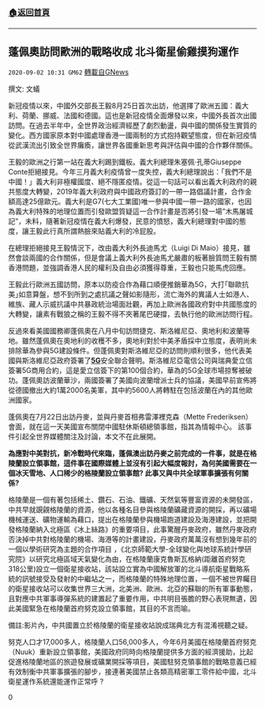 ###  [:house:返回首頁](https://github.com/ourhimalayas/txt)
---

## 蓬佩奧訪問歐洲的戰略收成 北斗衛星偷雞摸狗運作
`2020-09-02 10:31 GM62` [轉載自GNews](https://gnews.org/zh-hant/330060/)

撰文: 文蟻

新冠疫情以來，中國外交部長王毅8月25日首次出訪，他選擇了歐洲五國：義大利、荷蘭、挪威、法國和德國。這也是新冠疫情全面爆發以來，中國外長首次出國訪問。在過去半年中，全世界政治經濟經歷了劇烈動盪，與中國的關係發生實質的變化。西方國家原本對中國處理香港一國兩制的方式抱持觀望態度，但在新冠疫情從武漢流出引致全世界癱瘓，讓世界各國重新思考與評估與中國的合作夥伴關係。

王毅的歐洲之行第一站在義大利踢到鐵板。義大利總理朱塞佩·孔蒂Giuseppe Conte拒絕接見。今年三月義大利疫情曾一度失控，義大利總理說出：「我們不是中國！」義大利非極權國度、絕不隱匿疫情。從這一句話可以看出義大利政府的親共態度大轉變，2019年義大利政府與中國政府簽訂的一帶一路倡議計畫，合作金額高達25億歐元。義大利是G7(七大工業國)唯一參與中國一帶一路的國家，也因為義大利特殊的地理位置而引發歐盟質疑這一合作計畫是否將引發一場”木馬屠城記”，未料，隨著新冠疫情在義大利爆發，民意的憤怒，義大利總理對中國的態度，讓王毅此行真所謂熱臉來貼義大利的冷屁股。

在總理拒絕接見王毅情況下，改由義大利外長迪馬尤（Luigi Di Maio）接見，雖然會談兩國的合作關係，但是會議上義大利外長迪馬尤嚴肅的板著臉質問王毅有關香港問題，並強調香港人民的權利及自由必須獲得尊重，王毅也只能馬虎回應。

王毅此行歐洲五國訪問，原本以防疫合作為藉口順便推銷華為5G，大打｢聯歐抗美｣如意算盤，想不到所到之處抗議之聲如影隨形，流亡海外的異議人士如港人、維族、藏人示威抗議中共暴政統治場面壯觀，再加上歐洲各國政府對中共國態度的大轉變，讓素有戰狼之稱的王毅不得不夾著尾巴硬撐，去執行他的歐洲訪問行程。

反過來看美國國務卿蓬佩奧在八月中旬訪問捷克、斯洛維尼亞、奧地利和波蘭等地。雖然蓬佩奧在奧地利的收穫不多，奧地利對於中美矛盾採中立態度，表明尚未排除華為參與5G建設條件。但蓬佩奧對斯洛維尼亞的訪問則順利很多，他代表美國與斯洛維尼亞政府簽署了[**5G**](https://udn.com/search/tagging/2/5G)安全聯合聲明。斯洛維尼亞電信公司與瑞典愛立信簽署5G商用合約，這是愛立信簽下的第100個合約，華為的5G全球市場掠奪被破功。蓬佩奧訪波蘭華沙，兩國簽署了美國向波蘭增派士兵的協議，美國早前宣佈將從德國撤出大約1萬2000名美軍，其中約5600人將轉駐在包括波蘭在內的其他歐洲國家。

蓬佩奧在7月22日出訪丹麥，並與丹麥首相弗雷澤裡克森（Mette Frederiksen）會面，就在這一天美國宣布關閉中國駐休斯頓總領事館，指其為情報中心。 該事件引起全世界媒體關注及討論，本文不在此展開。

**為應對中美對抗，新冷戰時代來臨，蓬佩澳出訪丹麥之前完成的一件事，就是在格陵蘭設立領事館，這件事在國際媒體上並沒有引起大幅度報討，為何美國需要在一個冰天雪地、人口稀少的格陵蘭設立領事館? 此事又與中共全球軍事擴張有何關係?**

格陵蘭是一個有著包括稀土、鑽石、石油、鐵礦、天然氣等豐富資源的未開發區，中共早就覬覦格陵蘭的資源，他以各種名目參與格陵蘭礦藏資源的開採，再以礦場機械運送、礦物運輸為藉口，提出在格陵蘭參與機場跑道建設及海港建設，並把開發格陵蘭納入北極區《冰上絲路》的重要項目，此事驚醒丹麥政府，雖然丹麥政府否決掉中共對格陵蘭的機場、海港等的計畫建設，丹麥政府萬萬沒有想到幾年前的一個以學術研究為主題的合作項目 ，《北京師範大學-全球變化與地球系統計學研究院》以研究北極區域天氣變化為由，在格陵蘭康克魯斯瓦格納(距離首府努克318公里)設立一個衛星接收站，該站設立實為中國解放軍的北斗導航衛星戰略系統的訊號接受及發射的中繼站之一，而格陵蘭的特殊地理位置，一個不被世界矚目的衛星接收站可以收集世界三大洲，北美洲、歐洲、北亞的蘇聯的所有軍事動態，且對應中共軍事導彈系統的建置起了重要作用，中共明目張膽的野心表現無遺，因此美國緊急在格陵蘭首府努克設立領事館，其目的不言而喻。



備註:影片內，中共國置立於格陵蘭的衛星接收站說成瑞典北方有混淆視聽之疑。

努克人口才17,000多人，格陵蘭人口56,000多人，今年6月美國在格陵蘭首府努克（Nuuk）重新設立領事館，美國政府同時向格陵蘭提供多方面的經濟援助，比起促進格陵蘭地區的旅遊發展或礦業開採等項目，美國駐努克領事館的戰略意義已經有效制衡中共軍事擴張的腳步，接連著美國禁止各類高精密軍工零件給中國，北斗衛星運作系統還能運作正常呼 ?

0
